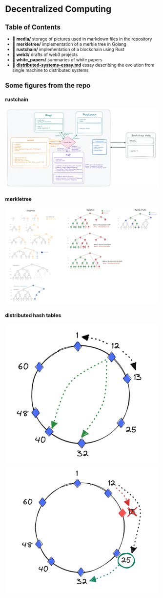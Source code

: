 # Decentralized Computing

## Table of Contents
- 📂 **media/** storage of pictures used in markdown files in the repository
- 📂 **merkletree/** implementation of a merkle tree in Golang 
- 📂 **rustchain/** implementation of a blockchain using Rust 
- 📂 **web3/** drafts of web3 projects
- 📂 **white_papers/** summaries of white papers 
- 📄 **[distributed-systems-essay.md](distributed-systems-essay.md)** essay describing the evolution from single machine to distributed systems 

## Some figures from the repo 

### rustchain 
![rustchain design](/media/rustchain.png)

### merkletree
![merkletree](/media/merkle-tree.png)

### distributed hash tables 
![dht-1](/media/dht-1.png)
![dht-2](/media/dht-2.png)
